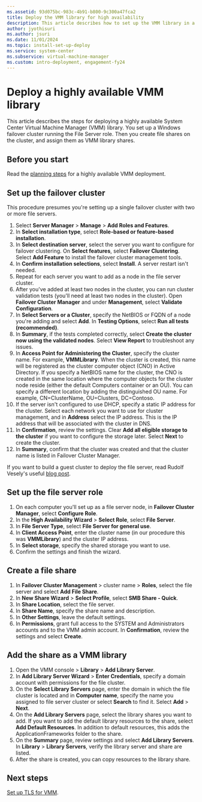 ```yaml
---
ms.assetid: 93d075bc-983c-4b91-b800-9c300a47fca2
title: Deploy the VMM library for high availability
description: This article describes how to set up the VMM library in a highly available deployment
author: jyothisuri
ms.author: jsuri
ms.date: 11/01/2024
ms.topic: install-set-up-deploy
ms.service: system-center
ms.subservice: virtual-machine-manager
ms.custom: intro-deployment, engagement-fy24
---
```


# Deploy a highly available VMM library



This article describes the steps for deploying a highly available System Center Virtual Machine Manager (VMM) library. You set up a Windows failover cluster running the File Server role. Then you create file shares on the cluster, and assign them as VMM library shares.


## Before you start

Read the [planning steps](plan-ha-install.md) for a highly available VMM deployment.


## Set up the failover cluster

This procedure presumes you're setting up a single failover cluster with two or more file servers.

1. Select **Server Manager** > **Manage** > **Add Roles and Features**.
2. In **Select installation type**, select **Role-based or feature-based installation**.
3. In **Select destination server**, select the server you want to configure for failover clustering. On **Select features**, select **Failover Clustering**. Select **Add Feature** to install the failover cluster management tools.
4. In **Confirm installation selections**, select **Install**. A server restart isn't needed.
5. Repeat for each server you want to add as a node in the file server cluster.
6. After you've added at least two nodes in the cluster, you can run cluster validation tests (you'll need at least two nodes in the cluster). Open **Failover Cluster Manager** and under **Management**, select **Validate Configuration**.
7. In **Select Servers or a Cluster**, specify the NetBIOS or FQDN of a node you're adding and select **Add**. In **Testing Options**, select **Run all tests (recommended)**.
8. In **Summary**, if the tests completed correctly, select **Create the cluster now using the validated nodes**. Select **View Report** to troubleshoot any issues.
9. In **Access Point for Administering the Cluster**, specify the cluster name. For example, **VMMLibrary**. When the cluster is created, this name will be registered as the cluster computer object (CNO) in Active Directory. If you specify a NetBIOS name for the cluster, the CNO is created in the same location where the computer objects for the cluster node reside (either the default Computers container or an OU). You can specify a different location by adding the distinguished OU name. For example, CN=ClusterName, OU=Clusters, DC=Contoso.
10. If the server isn't configured to use DHCP, specify a static IP address for the cluster. Select each network you want to use for cluster management, and in **Address** select the IP address. This is the IP address that will be associated with the cluster in DNS.
11. In **Confirmation**, review the settings. Clear **Add all eligible storage to the cluster** if you want to configure the storage later. Select **Next** to create the cluster.
12. In **Summary**, confirm that the cluster was created and that the cluster name is listed in Failover Cluster Manager.

If you want to build a guest cluster to deploy the file server, read Rudolf Vesely's useful [blog post](https://techstronghold.com/blogs/virtualization/building-guest-virtual-file-server-failover-cluster-on-hyper-v-host-with-windows-server-2012-r2).

## Set up the file server role

1. On each computer you'll set up as a file server node, in **Failover Cluster Manager**, select **Configure Role**.
2. In the **High Availability Wizard** > **Select Role**, select **File Server**.
3. In **File Server Type**, select **File Server for general use**.
4. In **Client Access Point**, enter the cluster name (in our procedure this was **VMMLibrary**) and the cluster IP address.
5. In **Select storage**, specify the shared storage you want to use.
6. Confirm the settings and finish the wizard.

## Create a file share

1. In **Failover Cluster Management** > cluster name > **Roles**, select the file server and select **Add File Share**.
2. In **New Share Wizard** > **Select Profile**, select **SMB Share - Quick**.
3. In **Share Location**, select the file server.
4. In **Share Name**, specify the share name and description.
5. In **Other Settings**, leave the default settings.
6. In **Permissions**, grant full access to the SYSTEM and Administrators accounts and to the VMM admin account. In **Confirmation**, review the settings and select **Create**.

## Add the share as a VMM library

1. Open the VMM console > **Library** > **Add Library Server**.
2. In **Add Library Server Wizard** > **Enter Credentials**, specify a domain account with permissions for the file cluster.
3. On the **Select Library Servers** page, enter the domain in which the file cluster is located and in **Computer name**, specify the name you assigned to file server cluster or select **Search** to find it. Select **Add** > **Next**.
4. On the **Add Library Servers** page, select the library shares you want to add. If you want to add the default library resources to the share, select **Add Default Resources**. In addition to default resources, this adds the ApplicationFrameworks folder to the share.
5. On the **Summary** page, review settings and select **Add Library Servers**. In **Library** > **Library Servers**, verify the library server and share are listed.
6. After the share is created, you can copy resources to the library share.

## Next steps

[Set up TLS for VMM](./install-tls-13.md).
